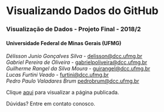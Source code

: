 # Visualizando Dados do GitHub
### Visualização de Dados - Projeto Final - 2018/2
#### Universidade Federal de Minas Gerais (UFMG)

*Délisson Junio Gonçalves Silva* - delisson@dcc.ufmg.br  
*Gabriel Pereira de Oliveira* - gabrielpoliveira@dcc.ufmg.br  
*Guilherme Rangel da Silva Moura* - guirangel@dcc.ufmg.br  
*Lucas Furtini Veado* - furtini@dcc.ufmg.br  
*Pedro Paulo Valadares Brum* pedrobrum@dcc.ufmg.br  


Clique [aqui](https://guirangel17.github.io/ProjetoFinal-DataVisu/) para visualizar a página publicada.

Dúvidas? Entre em contato conosco.
